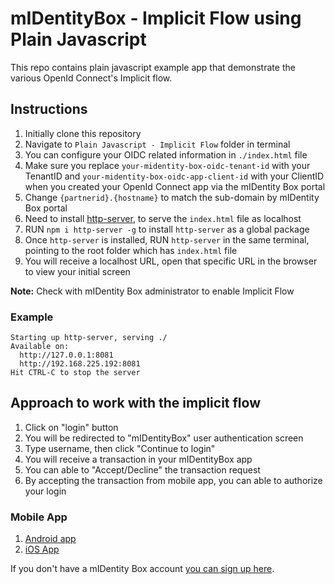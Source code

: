 # mIDentityBox - Implicit Flow using Plain Javascript

This repo contains plain javascript example app that demonstrate the various OpenId Connect's Implicit flow.

## Instructions
1. Initially clone this repository
2. Navigate to `Plain Javascript - Implicit Flow` folder in terminal
3. You can configure your OIDC related information in ```./index.html``` file
4. Make sure you replace `your-midentity-box-oidc-tenant-id` with your TenantID and `your-midentity-box-oidc-app-client-id` with your ClientID  when you created your OpenId Connect app via the mIDentity Box portal
5. Change `{partnerid}.{hostname}` to match the sub-domain by mIDentity Box portal
6. Need to install [http-server](https://www.npmjs.com/package/http-server), to serve the `index.html` file as localhost
7. RUN `npm i http-server -g` to install `http-server` as a global package
8. Once `http-server` is installed, RUN `http-server` in the same terminal, pointing to the root folder which has `index.html` file
9. You will receive a localhost URL, open that specific URL in the browser to view your initial screen

**Note:** Check with mIDentity Box administrator to enable Implicit Flow

### Example
```
Starting up http-server, serving ./
Available on:
  http://127.0.0.1:8081
  http://192.168.225.192:8081
Hit CTRL-C to stop the server
```

## Approach to work with the implicit flow
1. Click on "login" button
2. You will be redirected to "mIDentityBox" user authentication screen
3. Type username, then click "Continue to login"
4. You will receive a transaction in your mIDentityBox app
5. You can able to "Accept/Decline" the transaction request
6. By accepting the transaction from mobile app, you can able to authorize your login

### Mobile App
1. [Android app](https://play.google.com/store/apps/details?id=com.kobil.mIdentity.box)
2. [iOS App](https://apps.apple.com/us/app/midentity-box/id1534159545)


If you don't have a mIDentity Box account [you can sign up here](https://midentitybox.com/selfenrollment).
